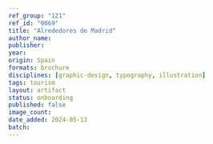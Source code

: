 ```yaml
---
ref_group: "121"
ref_id: "0069"
title: "Alrededores de Madrid"
author_name:
publisher:
year:
origin: Spain
formats: brochure
disciplines: [graphic-design, typography, illustration]
tags: tourism
layout: artifact
status: onboarding
published: false
image_count:
date_added: 2024-05-13
batch:
---
```

